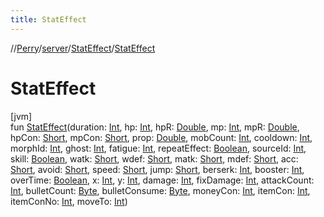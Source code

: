 ```yaml
---
title: StatEffect
---
```

//[Perry](../../../index.html)/[server](../index.html)/[StatEffect](index.html)/[StatEffect](-stat-effect.html)



# StatEffect



[jvm]\
fun [StatEffect](-stat-effect.html)(duration: [Int](https://kotlinlang.org/api/latest/jvm/stdlib/kotlin/-int/index.html), hp: [Int](https://kotlinlang.org/api/latest/jvm/stdlib/kotlin/-int/index.html), hpR: [Double](https://kotlinlang.org/api/latest/jvm/stdlib/kotlin/-double/index.html), mp: [Int](https://kotlinlang.org/api/latest/jvm/stdlib/kotlin/-int/index.html), mpR: [Double](https://kotlinlang.org/api/latest/jvm/stdlib/kotlin/-double/index.html), hpCon: [Short](https://kotlinlang.org/api/latest/jvm/stdlib/kotlin/-short/index.html), mpCon: [Short](https://kotlinlang.org/api/latest/jvm/stdlib/kotlin/-short/index.html), prop: [Double](https://kotlinlang.org/api/latest/jvm/stdlib/kotlin/-double/index.html), mobCount: [Int](https://kotlinlang.org/api/latest/jvm/stdlib/kotlin/-int/index.html), cooldown: [Int](https://kotlinlang.org/api/latest/jvm/stdlib/kotlin/-int/index.html), morphId: [Int](https://kotlinlang.org/api/latest/jvm/stdlib/kotlin/-int/index.html), ghost: [Int](https://kotlinlang.org/api/latest/jvm/stdlib/kotlin/-int/index.html), fatigue: [Int](https://kotlinlang.org/api/latest/jvm/stdlib/kotlin/-int/index.html), repeatEffect: [Boolean](https://kotlinlang.org/api/latest/jvm/stdlib/kotlin/-boolean/index.html), sourceId: [Int](https://kotlinlang.org/api/latest/jvm/stdlib/kotlin/-int/index.html), skill: [Boolean](https://kotlinlang.org/api/latest/jvm/stdlib/kotlin/-boolean/index.html), watk: [Short](https://kotlinlang.org/api/latest/jvm/stdlib/kotlin/-short/index.html), wdef: [Short](https://kotlinlang.org/api/latest/jvm/stdlib/kotlin/-short/index.html), matk: [Short](https://kotlinlang.org/api/latest/jvm/stdlib/kotlin/-short/index.html), mdef: [Short](https://kotlinlang.org/api/latest/jvm/stdlib/kotlin/-short/index.html), acc: [Short](https://kotlinlang.org/api/latest/jvm/stdlib/kotlin/-short/index.html), avoid: [Short](https://kotlinlang.org/api/latest/jvm/stdlib/kotlin/-short/index.html), speed: [Short](https://kotlinlang.org/api/latest/jvm/stdlib/kotlin/-short/index.html), jump: [Short](https://kotlinlang.org/api/latest/jvm/stdlib/kotlin/-short/index.html), berserk: [Int](https://kotlinlang.org/api/latest/jvm/stdlib/kotlin/-int/index.html), booster: [Int](https://kotlinlang.org/api/latest/jvm/stdlib/kotlin/-int/index.html), overTime: [Boolean](https://kotlinlang.org/api/latest/jvm/stdlib/kotlin/-boolean/index.html), x: [Int](https://kotlinlang.org/api/latest/jvm/stdlib/kotlin/-int/index.html), y: [Int](https://kotlinlang.org/api/latest/jvm/stdlib/kotlin/-int/index.html), damage: [Int](https://kotlinlang.org/api/latest/jvm/stdlib/kotlin/-int/index.html), fixDamage: [Int](https://kotlinlang.org/api/latest/jvm/stdlib/kotlin/-int/index.html), attackCount: [Int](https://kotlinlang.org/api/latest/jvm/stdlib/kotlin/-int/index.html), bulletCount: [Byte](https://kotlinlang.org/api/latest/jvm/stdlib/kotlin/-byte/index.html), bulletConsume: [Byte](https://kotlinlang.org/api/latest/jvm/stdlib/kotlin/-byte/index.html), moneyCon: [Int](https://kotlinlang.org/api/latest/jvm/stdlib/kotlin/-int/index.html), itemCon: [Int](https://kotlinlang.org/api/latest/jvm/stdlib/kotlin/-int/index.html), itemConNo: [Int](https://kotlinlang.org/api/latest/jvm/stdlib/kotlin/-int/index.html), moveTo: [Int](https://kotlinlang.org/api/latest/jvm/stdlib/kotlin/-int/index.html))




